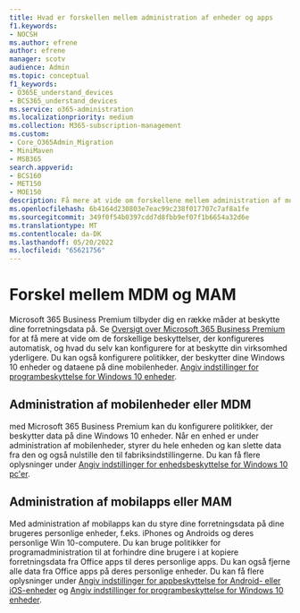 ```yaml
---
title: Hvad er forskellen mellem administration af enheder og apps
f1.keywords:
- NOCSH
ms.author: efrene
author: efrene
manager: scotv
audience: Admin
ms.topic: conceptual
f1_keywords:
- O365E_understand_devices
- BCS365_understand_devices
ms.service: o365-administration
ms.localizationpriority: medium
ms.collection: M365-subscription-management
ms.custom:
- Core_O365Admin_Migration
- MiniMaven
- MSB365
search.appverid:
- BCS160
- MET150
- MOE150
description: Få mere at vide om forskellene mellem administration af mobilenheder og administration af mobilapps eller MDM og MAM.
ms.openlocfilehash: 6b4164d230803e7eac99c238f017707c7af8a1fe
ms.sourcegitcommit: 349f0f54b0397cdd7d8fbb9ef07f1b6654a32d6e
ms.translationtype: MT
ms.contentlocale: da-DK
ms.lasthandoff: 05/20/2022
ms.locfileid: "65621756"
---
```

# <a name="difference-between-mdm-and-mam"></a>Forskel mellem MDM og MAM

Microsoft 365 Business Premium tilbyder dig en række måder at beskytte dine forretningsdata på. Se [Oversigt over Microsoft 365 Business Premium](../../admin/admin-overview/what-is-microsoft-365.md) for at få mere at vide om de forskellige beskyttelser, der konfigureres automatisk, og hvad du selv kan konfigurere for at beskytte din virksomhed yderligere. Du kan også konfigurere politikker, der beskytter dine Windows 10 enheder og dataene på dine mobilenheder.
[Angiv indstillinger for programbeskyttelse for Windows 10 enheder](../../business-premium/m365bp-protection-settings-for-windows-10-devices.md).

## <a name="mobile-device-management-or-mdm"></a>Administration af mobilenheder eller MDM

med Microsoft 365 Business Premium kan du konfigurere politikker, der beskytter data på dine Windows 10 enheder. Når en enhed er under administration af mobilenheder, styrer du hele enheden og kan slette data fra den og også nulstille den til fabriksindstillingerne. Du kan få flere oplysninger under [Angiv indstillinger for enhedsbeskyttelse for Windows 10 pc'er](../../business-premium/m365bp-protection-settings-for-windows-10-devices.md).

## <a name="mobile-application-management-or-mam"></a>Administration af mobilapps eller MAM

Med administration af mobilapps kan du styre dine forretningsdata på dine brugeres personlige enheder, f.eks. iPhones og Androids og deres personlige Win 10-computere. Du kan bruge politikker for programadministration til at forhindre dine brugere i at kopiere forretningsdata fra Office apps til deres personlige apps. Du kan også fjerne alle data fra Office apps på deres personlige enheder. Du kan få flere oplysninger under [Angiv indstillinger for appbeskyttelse for Android- eller iOS-enheder](../../business-premium/m365bp-app-protection-settings-for-android-and-ios.md) og [Angiv indstillinger for programbeskyttelse for Windows 10 enheder](../../business-premium/m365bp-app-protection-settings-for-android-and-ios.md).
